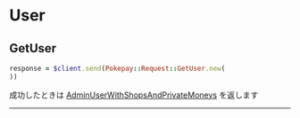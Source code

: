 # User

<a name="get-user"></a>
## GetUser

```RUBY
response = $client.send(Pokepay::Request::GetUser.new(
))
```






成功したときは
[AdminUserWithShopsAndPrivateMoneys](./responses.md#admin-user-with-shops-and-private-moneys)
を返します


---



